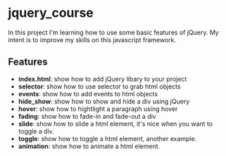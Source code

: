 # jquery_course

In this project I'm learning how to use some basic features of jQuery. My intent is to improve my skills on this javascript framework.

## Features

- **index.html**: show how to add jQuery libary to your project
- **selector**: show how to use selector to grab html objects
- **events**: show how to add events to html objects
- **hide_show**: show how to show and hide a div using jQuery
- **hover**: show how to hightlight a paragraph using hover
- **fading**: show how to fade-in and fade-out a div 
- **slide**: show how to slide a html element, it's nice when you want to toggle a div.
- **toggle**: show how to toggle a html element, another example.
- **animation**: show how to animate a html element.